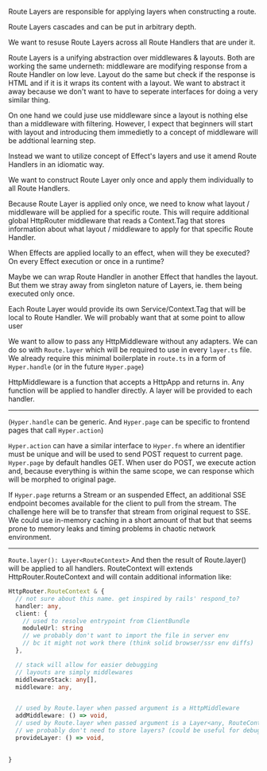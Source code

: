 Route Layers are responsible for applying layers when constructing a route.

Route Layers cascades and can be put in arbitrary depth.

We want to resuse Route Layers across all Route Handlers that are under it.

Route Layers is a unifying abstraction over middlewares & layouts.
Both are working the same underneth: middleware are modifying response from
a Route Handler on low leve. Layout do the same but check if the response
is HTML and if it is it wraps its content with a layout.
We want to abstract it away because we don't want to have to seperate interfaces
for doing a very similar thing.

On one hand we could juse use middleware since a layout is nothing else than a middleware
with filtering. However, I expect that beginners will start with layout and introducing
them immedietly to a concept of middleware will be addtional learning step.

Instead we want to utilize concept of Effect's layers and use it amend Route Handlers
in an idiomatic way.

We want to construct Route Layer only once and apply them individually to all Route Handlers.

Because Route Layer is applied only once, we need to know what layout / middleware
will be applied for a specific route. This will require additional global HttpRouter middleware
that reads a Context.Tag that stores information about what layout / middleware to apply for
that specific Route Handler.

When Effects are applied locally to an effect, when will they be executed?
On every Effect execution or once in a runtime?

Maybe we can wrap Route Handler in another Effect that handles the layout.
But them we stray away from singleton nature of Layers, ie. them being
executed only once.

Each Route Layer would provide its own Service/Context.Tag that will be local
to Route Handler. We will probably want that at some point to allow user

We want to allow to pass any HttpMiddleware without any adapters.
We can do so with `Route.layer` which will be required to use in every
`layer.ts` file. We already require this minimal boilerplate in `route.ts`
in a form of `Hyper.handle` (or in the future `Hyper.page`)

HttpMiddleware is a function that accepts a HttpApp and returns in.
Any function will be applied to handler directly.
A layer will be provided to each handler.

---

(`Hyper.handle` can be generic. And `Hyper.page` can be specific
to frontend pages that call `Hyper.action`)

`Hyper.action` can have a similar interface to `Hyper.fn` where
an identifier must be unique and will be used to send POST
request to current page. `Hyper.page` by default handles GET.
When user do POST, we execute action and, because everything
is within the same scope, we can response which will be morphed
to original page.

If `Hyper.page` returns a Stream or an suspended Effect, an additional
SSE endpoint becomes available for the client to pull from the stream.
The challenge here will be to transfer that stream from original request
to SSE. We could use in-memory caching in a short amount of that but that
seems prone to memory leaks and timing problems in chaotic network environment.

---

`Route.layer(): Layer<RouteContext>`
And then the result of Route.layer() will be applied to all handlers.
RouteContext will extends HttpRouter.RouteContext and will contain
additional information like:

```ts
HttpRouter.RouteContext & {
  // not sure about this name. get inspired by rails' respond_to?
  handler: any,
  client: {
    // used to resolve entrypoint from ClientBundle
    moduleUrl: string
    // we probably don't want to import the file in server env
    // bc it might not work there (think solid browser/ssr env diffs)
  },

  // stack will allow for easier debugging
  // layouts are simply middlewares
  middlewareStack: any[],
  middleware: any,


  // used by Route.layer when passed argument is a HttpMiddleware
  addMiddleware: () => void,
  // used by Route.layer when passed argument is a Layer<any, RouteContext>
  // we probably don't need to store layers? (could be useful for debugging)
  provideLayer: () => void,

  
}
```
